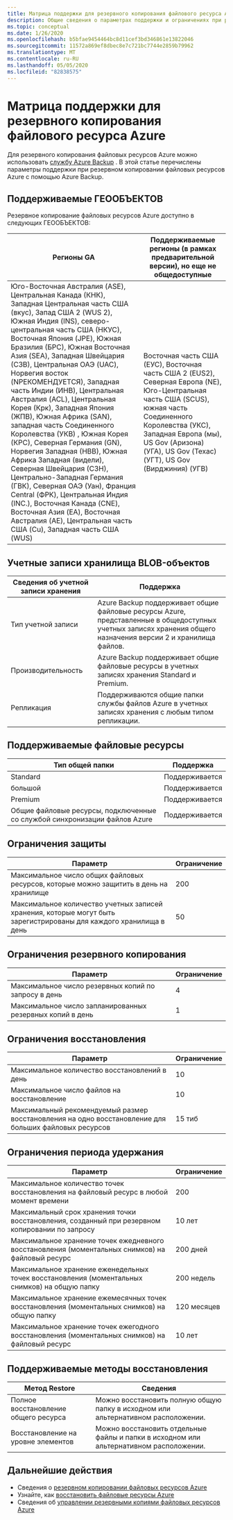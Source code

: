 ```yaml
---
title: Матрица поддержки для резервного копирования файлового ресурса Azure
description: Общие сведения о параметрах поддержки и ограничениях при резервном копировании файловых ресурсов Azure.
ms.topic: conceptual
ms.date: 1/26/2020
ms.openlocfilehash: b5bfae9454464bc8d11cef3bd346861e13822046
ms.sourcegitcommit: 11572a869ef8dbec8e7c721bc7744e2859b79962
ms.translationtype: MT
ms.contentlocale: ru-RU
ms.lasthandoff: 05/05/2020
ms.locfileid: "82838575"
---
```

# <a name="support-matrix-for-azure-file-share-backup"></a>Матрица поддержки для резервного копирования файлового ресурса Azure

Для резервного копирования файловых ресурсов Azure можно использовать [службу Azure Backup](https://docs.microsoft.com/azure/backup/backup-overview) . В этой статье перечислены параметры поддержки при резервном копировании файловых ресурсов Azure с помощью Azure Backup.

## <a name="supported-geos"></a>Поддерживаемые ГЕООБЪЕКТОВ

Резервное копирование файловых ресурсов Azure доступно в следующих ГЕООБЪЕКТОВ:

| Регионы GA | Поддерживаемые регионы (в рамках предварительной версии), но еще не общедоступные                                                      |
| ------------------------------------------------------------ | ------------------------------------------------------------ |
| Юго-Восточная Австралия (ASE), Центральная Канада (КНК), Западная Центральная часть США (вкус), Запад США 2 (WUS 2), Южная Индия (INS), северо-центральная часть США (НКУС), Восточная Япония (JPE), Южная Бразилия (БРС), Южная Восточная Азия (SEA), Западная Швейцария (СЗВ), Центральная ОАЭ (UAC), Норвегия восток (NРЕКОМЕНДУЕТСЯ), Западная часть Индии (ИНВ), Центральная Австралия (ACL), Центральная Корея (Крк), Западная Япония (ЖПВ), Южная Африка (SAN), западная часть Соединенного Королевства (УКВ) , Южная Корея (КРС), Северная Германия (GN), Норвегия Западная (НВВ), Южная Африка Западная (видели), Северная Швейцария (СЗН), Центрально-Западная Германия (ГВК), Северная ОАЭ (Уан), Франция Central (ФРК), Центральная Индия (INC.), Восточная Канада (CNE), Восточная Азия (EA), Восточная Австралия (AE), Центральная часть США (Cu), Западная часть США (WUS)                                                  |  Восточная часть США (ЕУС), Восточная часть США 2 (EUS2), Северная Европа (NE), Юго-Центральная часть США (SCUS), южная часть Соединенного Королевства (УКС), Западная Европа (мы), US Gov (Аризона) (УГА), US Gov (Техас) (УГТ), US Gov (Вирджиния) (УГВ)           |

## <a name="supported-storage-accounts"></a>Учетные записи хранилища BLOB-объектов

| Сведения об учетной записи хранения | Поддержка                                                      |
| ------------------------ | ------------------------------------------------------------ |
| Тип учетной записи            | Azure Backup поддерживает общие файловые ресурсы Azure, представленные в общедоступных учетных записях хранения общего назначения версии 2 и хранилища файлов. |
| Производительность              | Azure Backup поддерживает общие файловые ресурсы в учетных записях хранения Standard и Premium. |
| Репликация              | Поддерживаются общие папки службы файлов Azure в учетных записях хранения с любым типом репликации. |

## <a name="supported-file-shares"></a>Поддерживаемые файловые ресурсы

| Тип общей папки                                   | Поддержка   |
| -------------------------------------------------- | --------- |
| Standard                                           | Поддерживается |
| большой                                              | Поддерживается |
| Premium                                            | Поддерживается |
| Общие файловые ресурсы, подключенные со службой синхронизации файлов Azure | Поддерживается |

## <a name="protection-limits"></a>Ограничения защиты

| Параметр                                                      | Ограничение |
| ------------------------------------------------------------ | ----- |
| Максимальное число общих файловых ресурсов, которые можно защитить в день на хранилище | 200   |
| Максимальное количество учетных записей хранения, которые могут быть зарегистрированы для каждого хранилища в день | 50    |

## <a name="backup-limits"></a>Ограничения резервного копирования

| Параметр                                      | Ограничение |
| -------------------------------------------- | ----- |
| Максимальное число резервных копий по запросу в день | 4     |
| Максимальное число запланированных резервных копий в день | 1     |

## <a name="restore-limits"></a>Ограничения восстановления

| Параметр                                                      | Ограничение   |
| ------------------------------------------------------------ | ------- |
| Максимальное количество восстановлений в день                           | 10      |
| Максимальное число файлов на восстановление                         | 10      |
| Максимальный рекомендуемый размер восстановления на одно восстановление для больших файловых ресурсов | 15 тиб |

## <a name="retention-limits"></a>Ограничения периода удержания

| Параметр                                                      | Ограничение    |
| ------------------------------------------------------------ | -------- |
| Максимальное количество точек восстановления на файловый ресурс в любой момент времени | 200      |
| Максимальный срок хранения точки восстановления, созданный при резервном копировании по запросу | 10 лет |
| Максимальное хранение точек ежедневного восстановления (моментальных снимков) на файловый ресурс| 200 дней |
| Максимальное хранение еженедельных точек восстановления (моментальных снимков) на общую папку | 200 недель |
| Максимальное хранение ежемесячных точек восстановления (моментальных снимков) на общую папку | 120 месяцев |
| Максимальное хранение точек ежегодного восстановления (моментальных снимков) на файловый ресурс | 10 лет |

## <a name="supported-restore-methods"></a>Поддерживаемые методы восстановления

| Метод Restore     | Сведения                                                      |
| ------------------ | ------------------------------------------------------------ |
| Полное восстановление общего ресурса | Можно восстановить полную общую папку в исходном или альтернативном расположении. |
| Восстановление на уровне элементов | Можно восстановить отдельные файлы и папки в исходном или альтернативном расположении. |

## <a name="next-steps"></a>Дальнейшие действия

* Сведения о [резервном копировании файловых ресурсов Azure](backup-afs.md)
* Узнайте, как [восстановить файловые ресурсы Azure](restore-afs.md)
* Сведения об [управлении резервными копиями файловых ресурсов Azure](manage-afs-backup.md)
